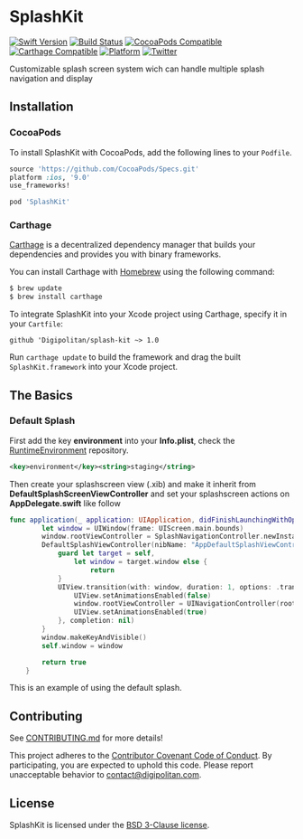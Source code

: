 SplashKit
=================================

[![Swift Version](https://img.shields.io/badge/swift-4.2-orange.svg?style=flat)](https://developer.apple.com/swift/)
[![Build Status](https://travis-ci.org/Digipolitan/dependency-injector.svg?branch=master)](https://travis-ci.org/Digipolitan/splash-kit)
[![CocoaPods Compatible](https://img.shields.io/cocoapods/v/SplashKit.svg)](https://img.shields.io/cocoapods/v/SplashKit.svg)
[![Carthage Compatible](https://img.shields.io/badge/carthage-compatible-4BC51D.svg?style=flat)](https://github.com/Carthage/Carthage)
[![Platform](https://img.shields.io/cocoapods/p/SplashKit.svg?style=flat)](http://cocoadocs.org/docsets/SplashKit)
[![Twitter](https://img.shields.io/badge/twitter-@Digipolitan-blue.svg?style=flat)](http://twitter.com/Digipolitan)

Customizable splash screen system wich can handle multiple splash navigation and display

## Installation

### CocoaPods

To install SplashKit with CocoaPods, add the following lines to your `Podfile`.

```ruby
source 'https://github.com/CocoaPods/Specs.git'
platform :ios, '9.0'
use_frameworks!

pod 'SplashKit'
```

### Carthage

[Carthage](https://github.com/Carthage/Carthage) is a decentralized dependency manager that builds your dependencies and provides you with binary frameworks.

You can install Carthage with [Homebrew](http://brew.sh/) using the following command:

```bash
$ brew update
$ brew install carthage
```

To integrate SplashKit into your Xcode project using Carthage, specify it in your `Cartfile`:

```
github 'Digipolitan/splash-kit ~> 1.0
```

Run `carthage update` to build the framework and drag the built `SplashKit.framework` into your Xcode project.

## The Basics

### Default Splash

First add the key **environment** into your **Info.plist**, check the [RuntimeEnvironment](https://github.com/Digipolitan/runtime-environment) repository.

```xml
<key>environment</key><string>staging</string>
```

Then create your splashscreen view (.xib) and make it inherit from **DefaultSplashScreenViewController** and set your splashscreen actions on **AppDelegate.swift** like follow

```swift
func application(_ application: UIApplication, didFinishLaunchingWithOptions launchOptions: [UIApplicationLaunchOptionsKey: Any]?) -> Bool {
        let window = UIWindow(frame: UIScreen.main.bounds)
        window.rootViewController = SplashNavigationController.newInstance(splashViewControllers:
        DefaultSplashViewController(nibName: "AppDefaultSplashViewController", bundle: nil)) { [weak self] _ in
            guard let target = self,
                let window = target.window else {
                    return
            }
            UIView.transition(with: window, duration: 1, options: .transitionCrossDissolve, animations: {
                UIView.setAnimationsEnabled(false)
                window.rootViewController = UINavigationController(rootViewController: ViewController())
                UIView.setAnimationsEnabled(true)
            }, completion: nil)
        }
        window.makeKeyAndVisible()
        self.window = window

        return true
    }
```

This is an example of using the default splash.

## Contributing

See [CONTRIBUTING.md](CONTRIBUTING.md) for more details!

This project adheres to the [Contributor Covenant Code of Conduct](CODE_OF_CONDUCT.md).
By participating, you are expected to uphold this code. Please report
unacceptable behavior to [contact@digipolitan.com](mailto:contact@digipolitan.com).

## License

SplashKit is licensed under the [BSD 3-Clause license](LICENSE).
